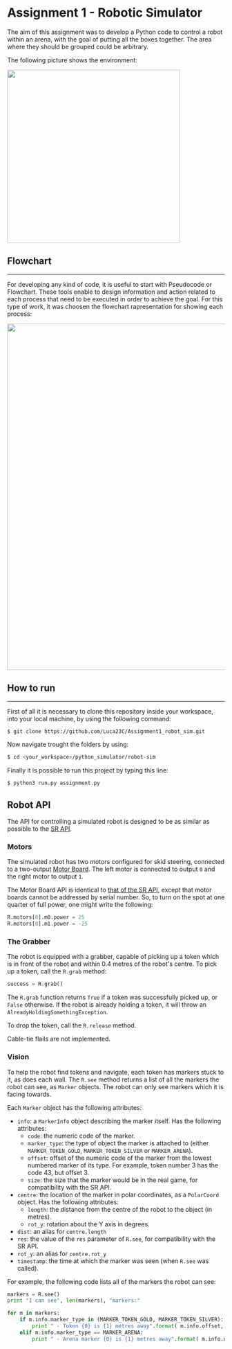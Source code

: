 # Assignment 1 - Robotic Simulator

The aim of this assignment was to develop a Python code to control a robot within an arena, with the goal of putting all the boxes together. The area where they should be grouped could be arbitrary.

The following picture shows the environment:

<img src="https://github.com/Luca23C/Assignment1_robot_sim/assets/97911589/3dc09cd4-5d77-479d-8372-d27511e34936" width="400" height="400">


## Flowchart
-----------------------------

For developing any kind of code, it is useful to start with Pseudocode or Flowchart. These tools enable to design information and action related to each process that need to be executed in order to achieve the goal. For this type of work, it was choosen the flowchart rapresentation for showing each process:

<img src="https://github.com/Luca23C/Assignment1_robot_sim/assets/97911589/f594a219-9635-4cbb-b98b-b4134f8fa58e" width="800" height="800">


## How to run
-----------------------------
First of all it is necessary to clone this repository inside your workspace, into your local machine, by using the following command:

```bash
$ git clone https://github.com/Luca23C/Assignment1_robot_sim.git
```

Now navigate trought the folders by using:

```bash
$ cd <your_workspace>/python_simulator/robot-sim
```

Finally it is possible to run this project by typing this line:

```bash
$ python3 run.py assignment.py
```


Robot API
---------

The API for controlling a simulated robot is designed to be as similar as possible to the [SR API][sr-api].

### Motors ###

The simulated robot has two motors configured for skid steering, connected to a two-output [Motor Board](https://studentrobotics.org/docs/kit/motor_board). The left motor is connected to output `0` and the right motor to output `1`.

The Motor Board API is identical to [that of the SR API](https://studentrobotics.org/docs/programming/sr/motors/), except that motor boards cannot be addressed by serial number. So, to turn on the spot at one quarter of full power, one might write the following:

```python
R.motors[0].m0.power = 25
R.motors[0].m1.power = -25
```

### The Grabber ###

The robot is equipped with a grabber, capable of picking up a token which is in front of the robot and within 0.4 metres of the robot's centre. To pick up a token, call the `R.grab` method:

```python
success = R.grab()
```

The `R.grab` function returns `True` if a token was successfully picked up, or `False` otherwise. If the robot is already holding a token, it will throw an `AlreadyHoldingSomethingException`.

To drop the token, call the `R.release` method.

Cable-tie flails are not implemented.

### Vision ###

To help the robot find tokens and navigate, each token has markers stuck to it, as does each wall. The `R.see` method returns a list of all the markers the robot can see, as `Marker` objects. The robot can only see markers which it is facing towards.

Each `Marker` object has the following attributes:

* `info`: a `MarkerInfo` object describing the marker itself. Has the following attributes:
  * `code`: the numeric code of the marker.
  * `marker_type`: the type of object the marker is attached to (either `MARKER_TOKEN_GOLD`, `MARKER_TOKEN_SILVER` or `MARKER_ARENA`).
  * `offset`: offset of the numeric code of the marker from the lowest numbered marker of its type. For example, token number 3 has the code 43, but offset 3.
  * `size`: the size that the marker would be in the real game, for compatibility with the SR API.
* `centre`: the location of the marker in polar coordinates, as a `PolarCoord` object. Has the following attributes:
  * `length`: the distance from the centre of the robot to the object (in metres).
  * `rot_y`: rotation about the Y axis in degrees.
* `dist`: an alias for `centre.length`
* `res`: the value of the `res` parameter of `R.see`, for compatibility with the SR API.
* `rot_y`: an alias for `centre.rot_y`
* `timestamp`: the time at which the marker was seen (when `R.see` was called).

For example, the following code lists all of the markers the robot can see:

```python
markers = R.see()
print "I can see", len(markers), "markers:"

for m in markers:
    if m.info.marker_type in (MARKER_TOKEN_GOLD, MARKER_TOKEN_SILVER):
        print " - Token {0} is {1} metres away".format( m.info.offset, m.dist )
    elif m.info.marker_type == MARKER_ARENA:
        print " - Arena marker {0} is {1} metres away".format( m.info.offset, m.dist )
```

[sr-api]: https://studentrobotics.org/docs/programming/sr/
